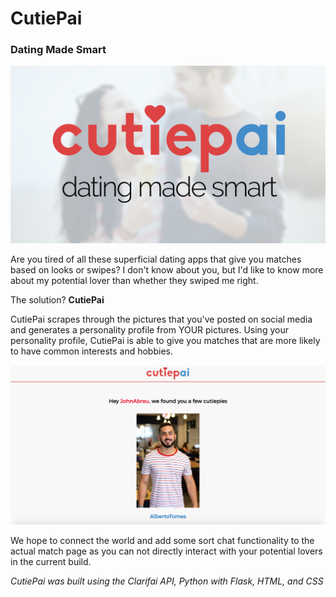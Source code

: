 # CutiePai
### Dating Made Smart
![alt text](https://raw.githubusercontent.com/abreuboom/CutiePai/master/CutiePai%20Branding/CutiePie%20Banner.png "Logo Title Text 1") 

Are you tired of all these superficial dating apps that give you matches based on looks or swipes? I don't know about you, but I'd like to know more about my potential lover than whether they swiped me right.

The solution? **CutiePai**

CutiePai scrapes through the pictures that you've posted on social media and generates a personality profile from YOUR pictures. Using your personality profile, CutiePai is able to give you matches that are more likely to have common interests and hobbies.

![alt text](https://raw.githubusercontent.com/abreuboom/CutiePai/master/CutiePai%20Branding/Screen%20Shot%202016-08-13%20at%207.48.20%20PM.png "Logo Title Text 1") 

We hope to connect the world and add some sort chat functionality to the actual match page as you can not directly interact with your potential lovers in the current build.

*CutiePai was built using the Clarifai API, Python with Flask, HTML, and CSS*

